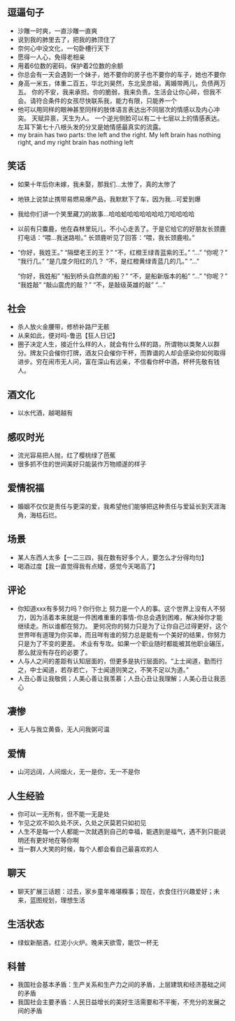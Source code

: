 ## 逗逼句子
- 沙雕一时爽，一直沙雕一直爽
- 说到我的肺里去了，把我的肺顶住了
- 奈何心中没文化，一句卧槽行天下
- 愿得一人心，免得老相亲
- 用着6位数的密码，保护着2位数的余额
- 你总会有一天会遇到一个妹子，她不要你的房子也不要你的车子，她也不要你
- 身高一米五，体重二百五，华北刘昊然，东北吴彦祖，离婚带两儿，负债两万五。
	你的不安，我来承担。你的脆弱，我来负责。生活会让你心碎，但我不会。请符合条件的女孩尽快联系我，能力有限，只能养一个
- 他可以用同样的眼神甚至同样的肢体语言表达出不同层次的情感以及内心冲突。
	天赋异禀，天生为人。
	一个逆光侧脸可以有二十七层以上的情感表达。左耳下第七十八根头发的分叉是她情感最真实的流露。
- my brain has two parts: the left and the right. My left brain has nothing right, and my right brain has nothing left


## 笑话
- 如果十年后你未嫁，我未娶，那我们...太惨了，真的太惨了
- 地铁上说禁止携带易燃易爆产品，我默默下了车，因为我...可爱到爆
- 我给你们讲一个笑里藏刀的故事...哈哈蛤哈哈哈哈哈哈刀哈哈哈哈
- 以前有只麋鹿，他在森林里玩儿，不小心走丢了。于是它给它的好朋友长颈鹿打电话：“喂...我迷路啦。” 
	长颈鹿听见了回答：“喂，我长颈鹿啦。”
- “你好，我姓王。”
	“隔壁老王的王？”
	“不，红橙王绿青蓝紫的王。”
	“...”
	“你呢？”
	“我行几。”
	“是几度夕阳红的几？
	“不，是红橙黄绿青蓝几的几。”
	“...”

	“你好，我姓船”
	“船到桥头自然直的船？”
	“不，是船新版本的船”
	“...”
	“你呢？”
	“我姓敲”
	“敲山震虎的敲？”
	“不，是敲级英雄的敲”
	“...”

## 社会
- 杀人放火金腰带，修桥补路尸无骸
- 从来如此，便对吗-鲁迅【狂人日记】
- 圈子决定人生，接近什么样的人，就会有什么样的路，所谓物以类聚人以群分。牌友只会催你打牌，酒友只会催你干杯，而靠谱的人却会感染你如何取得进步。穷在闹市无人问，富在深山有远亲，不信看你杯中酒，杯杯先敬有钱人。

## 酒文化
- 以水代酒，越喝越有

## 感叹时光
- 流光容易把人抛，红了樱桃绿了芭蕉
- 很多抓不住的世间美好只能装作万物顺遂的样子

## 爱情祝福
- 婚姻不仅仅是责任与更深的爱，我希望他们能够把这种责任与爱延长到天涯海角，海枯石烂。

## 场景
- 某人东西人太多【一二三四，我在数有好多个人，要怎么才分得均匀】
- 喝酒过度【我一直觉得我有点矮，感觉今天喝高了】

## 评论
- 你知道xxx有多努力吗？你行你上
	努力是一个人的事。这个世界上没有人不努力，因为活着本来就是一件困难重重的事情-你总会遇到困难，解决掉你才能继续走。所以谁都在努力。
	更何况你的努力只是为了让你自己过得更好，这个世界咩有道理为你买单，而且咩有谁的努力总是能有一个美好的结果，你努力只是为了不变的更差。
	术业有专攻。如果一个职业随时都能被其他职业碾压，那么就没有存在的必要了。
- 人与人之间的差距有认知层面的，但更多是执行层面的。“上士闻道，勤而行之，中士闻道，若存若亡，下士闻道则笑之，不笑不足以为道。”
- 人丑心善让我敬佩；人美心善让我羡慕；人丑心丑让我理解；人美心丑让我恶心

## 凄惨
- 无人与我立黄昏，无人问我粥可温

## 爱情
- 山河远阔，人间烟火，无一是你，无一不是你

## 人生经验
- 你可以一无所有，但不能一无是处
- 乍见之欢不如久处不厌，久处之厌莫若只如初见
- 人生不是每一个人都能一次就遇到自己的幸福，能遇到是福气，遇不到只能说明还有更好地在等你啊
- 当一群人大笑的时候，每个人都会看自己最喜欢的人

## 聊天
- 聊天扩展三话题：过去，家乡童年难堪糗事；现在，衣食住行兴趣爱好；未来，蓝图规划，理想生活

## 生活状态
- 绿蚁新醅酒，红泥小火炉。晚来天欲雪，能饮一杯无

## 科普
- 我国社会基本矛盾：生产关系和生产力之间的矛盾，上层建筑和经济基础之间的矛盾
- 我国社会主要矛盾：人民日益增长的美好生活需要和不平衡，不充分的发展之间的矛盾